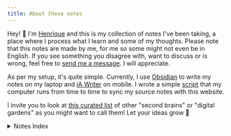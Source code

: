 ```yaml
---
title: About these notes
---
```


Hey! 👋 I'm [Henrique](https://hacdias.com) and this is my collection of notes I've been taking, a place where I process what I learn and some of my thoughts. Please note that this notes are made by me, for me so some might not even be in English. If you see something you disagree with, want to discuss or is wrong, feel free to [send me a message](https://hacdias.com/contact). I will appreciate.

As per my setup, it's quite simple. Currently, I use [Obsidian](https://obsidian.md/) to write my notes on my laptop and [iA Writer](https://ia.net/writer) on mobile. I wrote a simple [script](https://github.com/hacdias/notes-to-hugo) that my computer runs from time to time to sync my source notes with this website.

I invite you to look at [this curated list](https://github.com/KasperZutterman/Second-Brain) of other "second brains" or "digital gardens" as you might want to call them! Let your ideas grow 🌿

<details>
  <summary style="cursor: pointer">Notes Index</summary>
  {{< index >}}
</details>